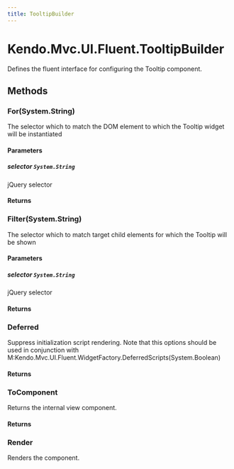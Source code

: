 ```yaml
---
title: TooltipBuilder
---
```


# Kendo.Mvc.UI.Fluent.TooltipBuilder
Defines the fluent interface for configuring the Tooltip component.




## Methods


### For(System.String)
The selector which to match the DOM element to which the Tooltip widget will be instantiated


#### Parameters

##### selector `System.String`
jQuery selector



#### Returns




### Filter(System.String)
The selector which to match target child elements for which the Tooltip will be shown


#### Parameters

##### selector `System.String`
jQuery selector



#### Returns




### Deferred
Suppress initialization script rendering. Note that this options should be used in conjunction with M:Kendo.Mvc.UI.Fluent.WidgetFactory.DeferredScripts(System.Boolean)



#### Returns




### ToComponent
Returns the internal view component.



#### Returns




### Render
Renders the component.






